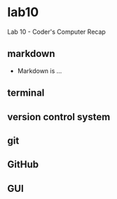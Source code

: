 # lab10
Lab 10 - Coder's Computer Recap


## markdown  

- Markdown is ...

## terminal  

## version control system  

## git  

## GitHub  

## GUI
